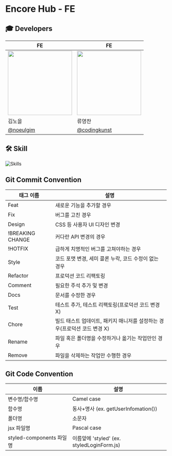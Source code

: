 # Encore Hub - FE
## 🎓 Developers
| FE | FE |
| --- | --- |
| <img style="width: 200px;" src="https://avatars.githubusercontent.com/u/113411111?v=4" /> | <img style="width: 200px;" src="https://avatars.githubusercontent.com/u/121416591?v=4" /> |
| 김노을 | 류영찬 |
| [@noeulgim](https://github.com/noeulgim) | [@codingkunst](https://github.com/codingkunst) |

## 🛠️ Skill
![Skills](https://skillicons.dev/icons?i=html,css,js,react)

## Git Commit Convention
|태그 이름|설명|
|---|---|
|Feat|새로운 기능을 추가할 경우|
|Fix|버그를 고친 경우|
|Design|CSS 등 사용자 UI 디자인 변경|
|!BREAKING CHANGE|커다란 API 변경의 경우|
|!HOTFIX|급하게 치명적인 버그를 고쳐야하는 경우|
|Style|코드 포맷 변경, 세미 콜론 누락, 코드 수정이 없는 경우|
|Refactor|프로덕션 코드 리팩토링|
|Comment|필요한 주석 추가 및 변경|
|Docs|문서를 수정한 경우|
|Test|테스트 추가, 테스트 리팩토링(프로덕션 코드 변경 X)|
|Chore|빌드 태스트 업데이트, 패키지 매니저를 설정하는 경우(프로덕션 코드 변경 X)|
|Rename|파일 혹은 폴더명을 수정하거나 옮기는 작업만인 경우|
|Remove|파일을 삭제하는 작업만 수행한 경우|

## Git Code Convention
|이름|설명|
|---|---|
|변수명/함수명|Camel case|
|함수명|동사+명사 (ex. getUserInfomation())|
|폴더명|소문자|
|jsx 파일명| Pascal case|
|styled-components 파일명| 이름앞에 'styled' (ex. styledLoginForm.js)|